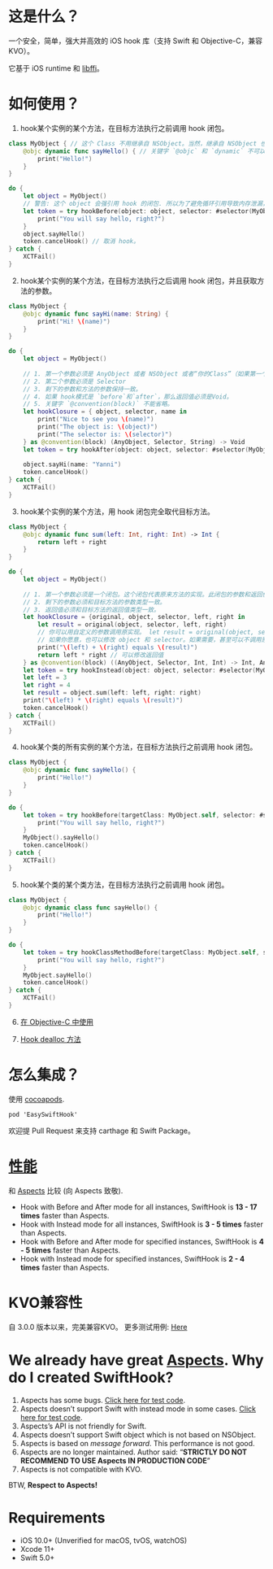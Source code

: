 # 这是什么？

一个安全，简单，强大并高效的 iOS hook 库（支持 Swift 和 Objective-C，兼容KVO）。

它基于 iOS runtime 和 [libffi](https://github.com/libffi/libffi)。

# 如何使用？

1. hook某个实例的某个方法，在目标方法执行之前调用 hook 闭包。

```swift
class MyObject { // 这个 Class 不用继承自 NSObject。当然，继承自 NSObject 也没问题。
    @objc dynamic func sayHello() { // 关键字 `@objc` 和 `dynamic` 不可以省略。
        print("Hello!")
    }
}

do {
    let object = MyObject()
    // 警告: 这个 object 会强引用 hook 的闭包. 所以为了避免循环引用导致内存泄漏，请确保 hook closure 不会强引用 object。 如果你想要在 hook closure 里访问object，请参考教程的第二步。
    let token = try hookBefore(object: object, selector: #selector(MyObject.sayHello)) {
        print("You will say hello, right?")
    }
    object.sayHello()
    token.cancelHook() // 取消 hook。
} catch {
    XCTFail()
}
```

2. hook某个实例的某个方法，在目标方法执行之后调用 hook 闭包，并且获取方法的参数。


```swift
class MyObject {
    @objc dynamic func sayHi(name: String) {
        print("Hi! \(name)")
    }
}

do {
    let object = MyObject()
    
    // 1. 第一个参数必须是 AnyObject 或者 NSObject 或者“你的Class”（如果第一个参数是“你的Class”，那么“你的Class”必须继承自 NSObject。否则会有编译错误 "XXX is not representable in Objective-C, so it cannot be used with '@convention(block)'"）
    // 2. 第二个参数必须是 Selector
    // 3. 剩下的参数和方法的参数保持一致。
    // 4. 如果 hook模式是 `before`和`after`，那么返回值必须是Void。
    // 5. 关键字 `@convention(block)` 不能省略。
    let hookClosure = { object, selector, name in
        print("Nice to see you \(name)")
        print("The object is: \(object)")
        print("The selector is: \(selector)")
    } as @convention(block) (AnyObject, Selector, String) -> Void
    let token = try hookAfter(object: object, selector: #selector(MyObject.sayHi), closure: hookClosure)
    
    object.sayHi(name: "Yanni")
    token.cancelHook()
} catch {
    XCTFail()
}
```

3. hook某个实例的某个方法，用 hook 闭包完全取代目标方法。

```swift
class MyObject {
    @objc dynamic func sum(left: Int, right: Int) -> Int {
        return left + right
    }
}

do {
    let object = MyObject()
    
    // 1. 第一个参数必须是一个闭包。这个闭包代表原来方法的实现。此闭包的参数和返回值必须和目标方法一致。
    // 2. 剩下的参数必须和目标方法的参数类型一致。
    // 3. 返回值必须和目标方法的返回值类型一致。
    let hookClosure = {original, object, selector, left, right in
        let result = original(object, selector, left, right)
        // 你可以用自定义的参数调用原实现。 let result = original(object, selector, 12, 27).
        // 如果你愿意，也可以修改 object 和 selector。如果需要，甚至可以不调用原实现。
        print("\(left) + \(right) equals \(result)")
        return left * right // 可以修改返回值
    } as @convention(block) ((AnyObject, Selector, Int, Int) -> Int, AnyObject, Selector, Int, Int) -> Int
    let token = try hookInstead(object: object, selector: #selector(MyObject.sum(left:right:)), closure: hookClosure)
    let left = 3
    let right = 4
    let result = object.sum(left: left, right: right)
    print("\(left) * \(right) equals \(result)")
    token.cancelHook()
} catch {
    XCTFail()
}
```

4. hook某个类的所有实例的某个方法，在目标方法执行之前调用 hook 闭包。


```swift
class MyObject {
    @objc dynamic func sayHello() {
        print("Hello!")
    }
}

do {
    let token = try hookBefore(targetClass: MyObject.self, selector: #selector(MyObject.sayHello)) {
        print("You will say hello, right?")
    }
    MyObject().sayHello()
    token.cancelHook()
} catch {
    XCTFail()
}
```

5. hook某个类的某个类方法，在目标方法执行之前调用 hook 闭包。

```swift
class MyObject {
    @objc dynamic class func sayHello() {
        print("Hello!")
    }
}

do {
    let token = try hookClassMethodBefore(targetClass: MyObject.self, selector: #selector(MyObject.sayHello)) {
        print("You will say hello, right?")
    }
    MyObject.sayHello()
    token.cancelHook()
} catch {
    XCTFail()
}
```

6. [在 Objective-C 中使用](../SwiftHookTests/SwiftHookOCTests.m)

7. [Hook dealloc 方法](../SwiftHookTests/SwiftHookTests.swift#L146)

# 怎么集成？

使用 [cocoapods](https://cocoapods.org/). 

```
pod 'EasySwiftHook'
```

欢迎提 Pull Request 来支持 carthage 和 Swift Package。

# [性能](../Documents/PERFORMANCE.md)

和 [Aspects](https://github.com/steipete/Aspects) 比较 (向 Aspects 致敬).

* Hook with Before and After mode for all instances, SwiftHook is **13 - 17 times** faster than Aspects.
* Hook with Instead mode for all instances, SwiftHook is **3 - 5 times** faster than Aspects.
* Hook with Before and After mode for specified instances, SwiftHook is **4 - 5 times** faster than Aspects.
* Hook with Instead mode for specified instances, SwiftHook is **2 - 4 times** faster than Aspects.

# KVO兼容性

自 3.0.0 版本以来，完美兼容KVO。
更多测试用例: [Here](../SwiftHookTests/Main/CompatibilityTests.swift)

# We already have great [Aspects](https://github.com/steipete/Aspects). Why do I created SwiftHook?

1. Aspects has some bugs. [Click here for test code](../SwiftHookTests/AspectsTests/AspectsErrorTests.m).
2. Aspects doesn’t support Swift with instead mode in some cases. [Click here for test code](../SwiftHookTests/AspectsTests/AspectsSwiftTests.swift).
3. Aspects’s API is not friendly for Swift.
4. Aspects doesn’t support Swift object which is not based on NSObject.
5. Aspects is based on *message forward*. This performance is not good.
6. Aspects are no longer maintained. Author said: “**STRICTLY DO NOT RECOMMEND TO USE Aspects IN PRODUCTION CODE**”
7. Aspects is not compatible with KVO.

BTW, **Respect to Aspects!**

# Requirements

- iOS 10.0+ (Unverified for macOS, tvOS, watchOS)
- Xcode 11+
- Swift 5.0+
